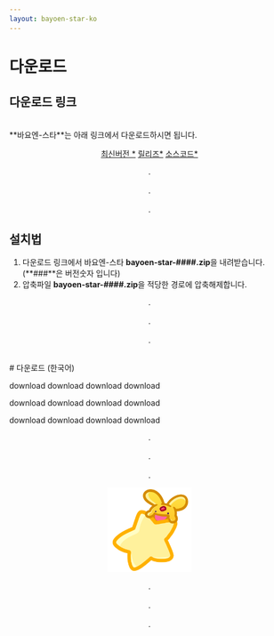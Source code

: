 ```yaml
---
layout: bayoen-star-ko
---
```


# 다운로드

## 다운로드 링크
<br/>
**바요엔-스타**는 아래 링크에서 다운로드하시면 됩니다.
<p align="center">
    <a href="https://github.com/bayoen/bayoen-star-exe/releases/latest" target="_blank" class="in-btn">최신버전 *</a>
    <a href="https://github.com/bayoen/bayoen-star-exe/releases" target="_blank" class="in-btn">릴리즈*</a>
    <a href="https://github.com/bayoen/bayoen-star-exe" target="_blank" class="in-btn">소스코드*</a>
</p>

<p align="center">
.<br/><br/>
.<br/><br/>
.
</p>

## 설치법

1. 다운로드 링크에서 바요엔-스타 **bayoen-star-####.zip**을 내려받습니다. (**###**은 버전숫자 입니다)
2. 압축파일 **bayoen-star-####.zip**을 적당한 경로에 압축해제합니다.

<p align="center">
.<br/><br/>
.<br/><br/>
.
</p>

<br/>
<a name="Korean"> </a>
# 다운로드 (한국어)

download download download download

download download download download

download download download download

<p align="center">
.<br/><br/>
.<br/><br/>
.
</p>

<p align="center">
   <img src="/bayoen-star/dailycarbuncle_kirbuncle.png" class="bos" width="30%" alt="bayoen~"/>
</p>

<p align="center">
.<br/><br/>
.<br/><br/>
.
</p>